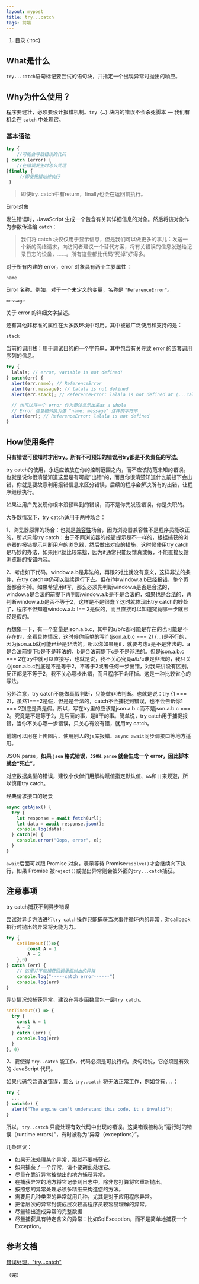 ```yaml
---
layout: mypost
title: try...catch
tags: 前端
---
```


1. 目录
{:toc}

<!--more-->


## What是什么

`try...catch`语句标记要尝试的语句块，并指定一个出现异常时抛出的响应。

## Why为什么使用？

程序要健壮，必须要设计报错机制。`try {…}` 块内的错误不会杀死脚本 — 我们有机会在 `catch` 中处理它。



### 基本语法

```ts
try {
    //可能会导致错误的代码
} catch (error) {
    //在错误发生时怎么处理
}finally {
     //即使报错始终执行
 }

```

> 即使try..catch中有return，finally也会在返回前执行。



Error对象

发生错误时，JavaScript 生成一个包含有关其详细信息的对象。然后将该对象作为参数传递给 `catch`：

> 我们将 catch 块仅仅用于显示信息，但是我们可以做更多的事儿：发送一个新的网络请求，向访问者建议一个替代方案，将有关错误的信息发送给记录日志的设备，……。所有这些都比代码“死掉”好得多。

对于所有内建的 error，error 对象具有两个主要属性：

`name`

Error 名称。例如，对于一个未定义的变量，名称是 `"ReferenceError"`。

`message`

关于 error 的详细文字描述。

还有其他非标准的属性在大多数环境中可用。其中被最广泛使用和支持的是：

`stack`

当前的调用栈：用于调试目的的一个字符串，其中包含有关导致 error 的嵌套调用序列的信息。

```ts
try {
  lalala; // error, variable is not defined!
} catch(err) {
  alert(err.name); // ReferenceError
  alert(err.message); // lalala is not defined
  alert(err.stack); // ReferenceError: lalala is not defined at (...call stack)

  // 也可以将一个 error 作为整体显示出来as a whole
  // Error 信息被转换为像 "name: message" 这样的字符串
  alert(err); // ReferenceError: lalala is not defined
}
```



## How使用条件

**只有错误可预知时才用try。所有不可预知的错误用try都是不负责任的写法。**

try catch的使用，永远应该放在你的控制范围之内，而不应该防范未知的错误。也就是说你很清楚知道这里是有可能”出错“的，而且你很清楚知道什么前提下会出错，你就是要故意利用报错信息来区分错误，后续的程序会解决所有的出错，让程序继续执行。

如果让用户先发现你根本没预料到的错误，而不是你先发现错误，你是失职的。



大多数情况下，try catch适用于两种场合：

1、浏览器原罪的场合：也就是[兼容性](https://www.zhihu.com/search?q=兼容性&search_source=Entity&hybrid_search_source=Entity&hybrid_search_extra={"sourceType":"answer","sourceId":18696617})场合，因为浏览器兼容性不是程序员能改正的，所以只能try catch：由于不同浏览器的报错提示是不一样的，根据捕获的浏览器的报错提示判断用户的浏览器，然后做出对应的措施，这时候使用try catch是巧妙的办法，如果用if就比较笨拙，因为if通常只能反馈真或假，不能直接反馈浏览器的报错内容。

2、考虑如下代码。window.a.b是非法的，再跟2对比就没有意义，这样非法的条件，在try catch中仍可以继续运行下去。但在if中window.a.b已经报错，整个页面都会坏掉。如果希望用if写，那么必须先判断window.a是否是合法的，window.a是合法的前提下再判断window.a.b是不是合法的，如果也是合法的，再判断window.a.b是否不等于2，这样是不是很蠢？这时就体现出try catch的妙处了，程序不但知道window.a.b !== 2是假的，而且直接可以知道究竟哪一步就已经是假的。

再想象一下，有一个变量是json.a.b.c，其中的a/b/c都可能是存在的也可能是不存在的，全看具体情况，这时候你简单的写if (json.a.b.c === 2) {...}是不行的，因为json.a.b就可能已经是非法的，所以你如果用if，就要考虑a是不是非法的、a是合法前提下b是不是非法的，b是合法前提下c是不是非法的。但是json.a.b.c === 2在try中就可以直接写，也就是说，我不关心究竟a/b/c谁是非法的，我只关心json.a.b.c到底是不是等于2，不等于2或者任何一步出错，对我来讲没有区别，反正都是不等于2，我不关心哪步出错，而且程序不会坏掉。这是一种比较省心的写法。

另外注意，try catch不能做真假判断，只能做非法判断。也就是说：try {1 === 2}，虽然1===2是假，但是是合法的，catch不会捕捉到错误，也不会告诉你1 === 2到底是真是假。所以，写在try里的应该是json.a.b.c而不是json.a.b.c === 2。究竟是不是等于2，是后面的事，是if干的事。简单说，try catch用于捕捉报错，当你不关心哪一步错误，只关心有没有错，就用try catch。



前端可以用在上传图片、使用别人的`js`库报错、`async await`同步调接口等地方适用。

JSON.parse，**如果 ****`json`**** 格式错误，****`JSON.parse`**** 就会生成一个 error，因此脚本就会“死亡”。**

对应数据类型的错误，建议小伙伴们用解构赋值指定默认值、`&&`和`||`来规避，所以慎用try catch。



经典请求接口的场景

```ts
async getAjax() {
  try {
    let response = await fetch(url);
    let data = await response.json(); 
    console.log(data);
  } catch(e) {
    console.error("Oops, error", e);
  }
}
```

`await`后面可以跟 Promise 对象，表示等待 Promise`resolve()`才会继续向下执行，如果 Promise 被`reject()`或抛出异常则会被外面的`try...catch`捕获。



## 注意事项

try catch捕获不到异步错误

尝试对异步方法进行`try catch`操作只能捕获当次事件循环内的异常，对callback执行时抛出的异常将无能为力。

```ts
try {
    setTimeout(()=>{
        const A = 1
        A = 2
    },0)
} catch (err) {
    // 这里并不能捕获回调里面抛出的异常
    console.log("-----catch error------")
    console.log(err)
}

```

异步情况想捕获异常，建议在异步函数里包一层`try catch`。

```ts
setTimeout(() => {
  try {
    const A = 1
    A = 2
  } catch (err) {
    console.log(err)
  }
}, 0)
```



2、要使得 `try..catch` 能工作，代码必须是可执行的。换句话说，它必须是有效的 JavaScript 代码。

如果代码包含语法错误，那么 `try..catch` 将无法正常工作，例如含有`...`：

```ts
try {
  ...
} catch(e) {
  alert("The engine can't understand this code, it's invalid");
}
```

所以，`try..catch` 只能处理有效代码中出现的错误。这类错误被称为“运行时的错误（runtime errors）”，有时被称为“异常（exceptions）”。



几条建议：  

- 如果无法处理某个异常，那就不要捕获它。   
- 如果捕获了一个异常，请不要胡乱处理它。   
- 尽量在靠近异常被抛出的地方捕获异常。   
- 在捕获异常的地方将它记录到日志中，除非您打算将它重新抛出。   
- 按照您的异常处理必须多精细来构造您的方法。   
- 需要用几种类型的异常就用几种，尤其是对于应用程序异常。  
- 把低层次的异常封装成层次较高程序员较容易理解的异常。  
- 尽量输出造成异常的完整数据  
- 尽量捕获具有特定含义的异常：比如SqlException，而不是简单地捕获一个Exception。





## 参考文档

[错误处理，"try...catch"](https://zh.javascript.info/try-catch)


（完）

